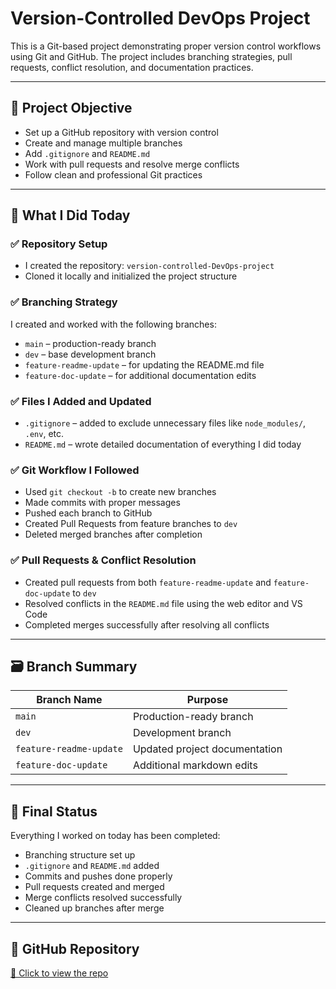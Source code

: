 # Version-Controlled DevOps Project

This is a Git-based project demonstrating proper version control workflows using Git and GitHub. The project includes branching strategies, pull requests, conflict resolution, and documentation practices.

---

## 📌 Project Objective

- Set up a GitHub repository with version control  
- Create and manage multiple branches  
- Add `.gitignore` and `README.md`  
- Work with pull requests and resolve merge conflicts  
- Follow clean and professional Git practices  

---

## 🔧 What I Did Today

### ✅ Repository Setup
- I created the repository: `version-controlled-DevOps-project`
- Cloned it locally and initialized the project structure

### ✅ Branching Strategy
I created and worked with the following branches:
- `main` – production-ready branch  
- `dev` – base development branch  
- `feature-readme-update` – for updating the README.md file  
- `feature-doc-update` – for additional documentation edits  

### ✅ Files I Added and Updated
- `.gitignore` – added to exclude unnecessary files like `node_modules/`, `.env`, etc.  
- `README.md` – wrote detailed documentation of everything I did today  

### ✅ Git Workflow I Followed
- Used `git checkout -b` to create new branches  
- Made commits with proper messages  
- Pushed each branch to GitHub  
- Created Pull Requests from feature branches to `dev`  
- Deleted merged branches after completion  

### ✅ Pull Requests & Conflict Resolution
- Created pull requests from both `feature-readme-update` and `feature-doc-update` to `dev`  
- Resolved conflicts in the `README.md` file using the web editor and VS Code  
- Completed merges successfully after resolving all conflicts  

---

## 🗃️ Branch Summary

| Branch Name             | Purpose                          |
|-------------------------|----------------------------------|
| `main`                  | Production-ready branch          |
| `dev`                   | Development branch               |
| `feature-readme-update` | Updated project documentation    |
| `feature-doc-update`    | Additional markdown edits        |

---

## 📄 Final Status

Everything I worked on today has been completed:

- Branching structure set up  
- `.gitignore` and `README.md` added  
- Commits and pushes done properly  
- Pull requests created and merged  
- Merge conflicts resolved successfully  
- Cleaned up branches after merge  

---

## 🔗 GitHub Repository

[🔗 Click to view the repo](https://github.com/khaleeluddin9912/version-controlled-DevOps-project)
